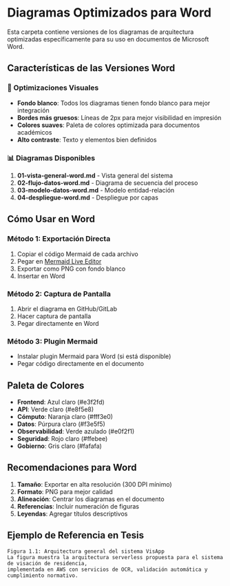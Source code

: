 # Diagramas Optimizados para Word

Esta carpeta contiene versiones de los diagramas de arquitectura optimizadas específicamente para su uso en documentos de Microsoft Word.

## Características de las Versiones Word

### 🎨 Optimizaciones Visuales
- **Fondo blanco**: Todos los diagramas tienen fondo blanco para mejor integración
- **Bordes más gruesos**: Líneas de 2px para mejor visibilidad en impresión
- **Colores suaves**: Paleta de colores optimizada para documentos académicos
- **Alto contraste**: Texto y elementos bien definidos

### 📊 Diagramas Disponibles

1. **01-vista-general-word.md** - Vista general del sistema
2. **02-flujo-datos-word.md** - Diagrama de secuencia del proceso
3. **03-modelo-datos-word.md** - Modelo entidad-relación
4. **04-despliegue-word.md** - Despliegue por capas

## Cómo Usar en Word

### Método 1: Exportación Directa
1. Copiar el código Mermaid de cada archivo
2. Pegar en [Mermaid Live Editor](https://mermaid.live/)
3. Exportar como PNG con fondo blanco
4. Insertar en Word

### Método 2: Captura de Pantalla
1. Abrir el diagrama en GitHub/GitLab
2. Hacer captura de pantalla
3. Pegar directamente en Word

### Método 3: Plugin Mermaid
- Instalar plugin Mermaid para Word (si está disponible)
- Pegar código directamente en el documento

## Paleta de Colores

- **Frontend**: Azul claro (#e3f2fd)
- **API**: Verde claro (#e8f5e8)
- **Cómputo**: Naranja claro (#fff3e0)
- **Datos**: Púrpura claro (#f3e5f5)
- **Observabilidad**: Verde azulado (#e0f2f1)
- **Seguridad**: Rojo claro (#ffebee)
- **Gobierno**: Gris claro (#fafafa)

## Recomendaciones para Word

1. **Tamaño**: Exportar en alta resolución (300 DPI mínimo)
2. **Formato**: PNG para mejor calidad
3. **Alineación**: Centrar los diagramas en el documento
4. **Referencias**: Incluir numeración de figuras
5. **Leyendas**: Agregar títulos descriptivos

## Ejemplo de Referencia en Tesis

```
Figura 1.1: Arquitectura general del sistema VisApp
La figura muestra la arquitectura serverless propuesta para el sistema de visación de residencia, 
implementada en AWS con servicios de OCR, validación automática y cumplimiento normativo.
``` 